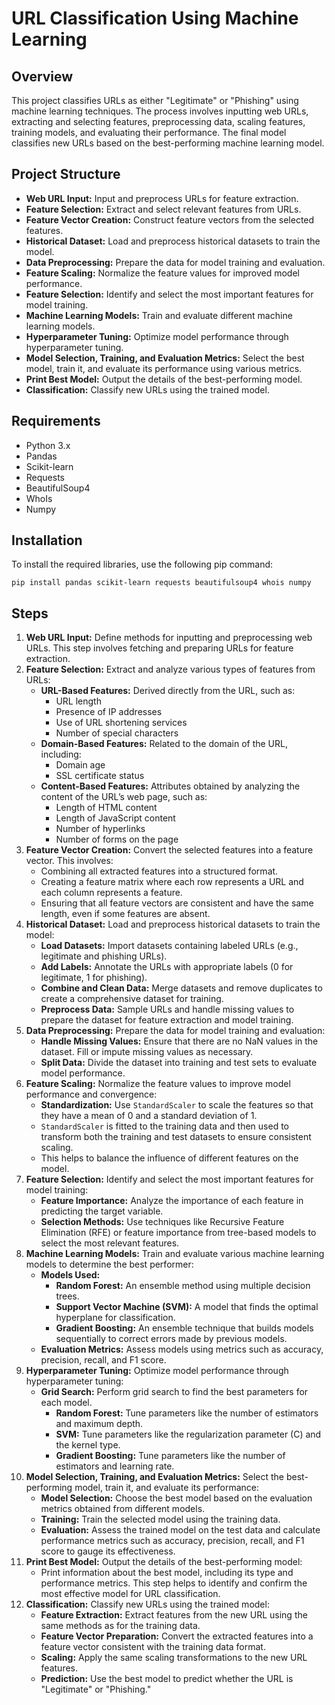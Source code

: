 <h1>URL Classification Using Machine Learning</h1>

<h2>Overview</h2>
<p>This project classifies URLs as either "Legitimate" or "Phishing" using machine learning techniques. The process involves inputting web URLs, extracting and selecting features, preprocessing data, scaling features, training models, and evaluating their performance. The final model classifies new URLs based on the best-performing machine learning model.</p>

<h2>Project Structure</h2>
<ul>
    <li><strong>Web URL Input:</strong> Input and preprocess URLs for feature extraction.</li>
    <li><strong>Feature Selection:</strong> Extract and select relevant features from URLs.</li>
    <li><strong>Feature Vector Creation:</strong> Construct feature vectors from the selected features.</li>
    <li><strong>Historical Dataset:</strong> Load and preprocess historical datasets to train the model.</li>
    <li><strong>Data Preprocessing:</strong> Prepare the data for model training and evaluation.</li>
    <li><strong>Feature Scaling:</strong> Normalize the feature values for improved model performance.</li>
    <li><strong>Feature Selection:</strong> Identify and select the most important features for model training.</li>
    <li><strong>Machine Learning Models:</strong> Train and evaluate different machine learning models.</li>
    <li><strong>Hyperparameter Tuning:</strong> Optimize model performance through hyperparameter tuning.</li>
    <li><strong>Model Selection, Training, and Evaluation Metrics:</strong> Select the best model, train it, and evaluate its performance using various metrics.</li>
    <li><strong>Print Best Model:</strong> Output the details of the best-performing model.</li>
    <li><strong>Classification:</strong> Classify new URLs using the trained model.</li>
</ul>

<h2>Requirements</h2>
<ul>
    <li>Python 3.x</li>
    <li>Pandas</li>
    <li>Scikit-learn</li>
    <li>Requests</li>
    <li>BeautifulSoup4</li>
    <li>WhoIs</li>
    <li>Numpy</li>
</ul>

<h2>Installation</h2>
<p>To install the required libraries, use the following pip command:</p>
<pre><code>pip install pandas scikit-learn requests beautifulsoup4 whois numpy</code></pre>

<h2>Steps</h2>
<ol>
    <li><strong>Web URL Input:</strong> Define methods for inputting and preprocessing web URLs. This step involves fetching and preparing URLs for feature extraction.</li>
    <li><strong>Feature Selection:</strong> Extract and analyze various types of features from URLs:
        <ul>
            <li><strong>URL-Based Features:</strong> Derived directly from the URL, such as:
                <ul>
                    <li>URL length</li>
                    <li>Presence of IP addresses</li>
                    <li>Use of URL shortening services</li>
                    <li>Number of special characters</li>
                </ul>
            </li>
            <li><strong>Domain-Based Features:</strong> Related to the domain of the URL, including:
                <ul>
                    <li>Domain age</li>
                    <li>SSL certificate status</li>
                </ul>
            </li>
            <li><strong>Content-Based Features:</strong> Attributes obtained by analyzing the content of the URL’s web page, such as:
                <ul>
                    <li>Length of HTML content</li>
                    <li>Length of JavaScript content</li>
                    <li>Number of hyperlinks</li>
                    <li>Number of forms on the page</li>
                </ul>
            </li>
        </ul>
    </li>
    <li><strong>Feature Vector Creation:</strong> Convert the selected features into a feature vector. This involves:
        <ul>
            <li>Combining all extracted features into a structured format.</li>
            <li>Creating a feature matrix where each row represents a URL and each column represents a feature.</li>
            <li>Ensuring that all feature vectors are consistent and have the same length, even if some features are absent.</li>
        </ul>
    </li>
    <li><strong>Historical Dataset:</strong> Load and preprocess historical datasets to train the model:
        <ul>
            <li><strong>Load Datasets:</strong> Import datasets containing labeled URLs (e.g., legitimate and phishing URLs).</li>
            <li><strong>Add Labels:</strong> Annotate the URLs with appropriate labels (0 for legitimate, 1 for phishing).</li>
            <li><strong>Combine and Clean Data:</strong> Merge datasets and remove duplicates to create a comprehensive dataset for training.</li>
            <li><strong>Preprocess Data:</strong> Sample URLs and handle missing values to prepare the dataset for feature extraction and model training.</li>
        </ul>
    </li>
    <li><strong>Data Preprocessing:</strong> Prepare the data for model training and evaluation:
        <ul>
            <li><strong>Handle Missing Values:</strong> Ensure that there are no NaN values in the dataset. Fill or impute missing values as necessary.</li>
            <li><strong>Split Data:</strong> Divide the dataset into training and test sets to evaluate model performance.</li>
        </ul>
    </li>
    <li><strong>Feature Scaling:</strong> Normalize the feature values to improve model performance and convergence:
        <ul>
            <li><strong>Standardization:</strong> Use <code>StandardScaler</code> to scale the features so that they have a mean of 0 and a standard deviation of 1.</li>
            <li><code>StandardScaler</code> is fitted to the training data and then used to transform both the training and test datasets to ensure consistent scaling.</li>
            <li>This helps to balance the influence of different features on the model.</li>
        </ul>
    </li>
    <li><strong>Feature Selection:</strong> Identify and select the most important features for model training:
        <ul>
            <li><strong>Feature Importance:</strong> Analyze the importance of each feature in predicting the target variable.</li>
            <li><strong>Selection Methods:</strong> Use techniques like Recursive Feature Elimination (RFE) or feature importance from tree-based models to select the most relevant features.</li>
        </ul>
    </li>
    <li><strong>Machine Learning Models:</strong> Train and evaluate various machine learning models to determine the best performer:
        <ul>
            <li><strong>Models Used:</strong>
                <ul>
                    <li><strong>Random Forest:</strong> An ensemble method using multiple decision trees.</li>
                    <li><strong>Support Vector Machine (SVM):</strong> A model that finds the optimal hyperplane for classification.</li>
                    <li><strong>Gradient Boosting:</strong> An ensemble technique that builds models sequentially to correct errors made by previous models.</li>
                </ul>
            </li>
            <li><strong>Evaluation Metrics:</strong> Assess models using metrics such as accuracy, precision, recall, and F1 score.</li>
        </ul>
    </li>
    <li><strong>Hyperparameter Tuning:</strong> Optimize model performance through hyperparameter tuning:
        <ul>
            <li><strong>Grid Search:</strong> Perform grid search to find the best parameters for each model.
                <ul>
                    <li><strong>Random Forest:</strong> Tune parameters like the number of estimators and maximum depth.</li>
                    <li><strong>SVM:</strong> Tune parameters like the regularization parameter (C) and the kernel type.</li>
                    <li><strong>Gradient Boosting:</strong> Tune parameters like the number of estimators and learning rate.</li>
                </ul>
            </li>
        </ul>
    </li>
    <li><strong>Model Selection, Training, and Evaluation Metrics:</strong> Select the best-performing model, train it, and evaluate its performance:
        <ul>
            <li><strong>Model Selection:</strong> Choose the best model based on the evaluation metrics obtained from different models.</li>
            <li><strong>Training:</strong> Train the selected model using the training data.</li>
            <li><strong>Evaluation:</strong> Assess the trained model on the test data and calculate performance metrics such as accuracy, precision, recall, and F1 score to gauge its effectiveness.</li>
        </ul>
    </li>
    <li><strong>Print Best Model:</strong> Output the details of the best-performing model:
        <ul>
            <li>Print information about the best model, including its type and performance metrics. This step helps to identify and confirm the most effective model for URL classification.</li>
        </ul>
    </li>
    <li><strong>Classification:</strong> Classify new URLs using the trained model:
        <ul>
            <li><strong>Feature Extraction:</strong> Extract features from the new URL using the same methods as for the training data.</li>
            <li><strong>Feature Vector Preparation:</strong> Convert the extracted features into a feature vector consistent with the training data format.</li>
            <li><strong>Scaling:</strong> Apply the same scaling transformations to the new URL features.</li>
            <li><strong>Prediction:</strong> Use the best model to predict whether the URL is "Legitimate" or "Phishing."</li>
        </ul>
    </li>
</ol>



